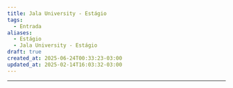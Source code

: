 ```yaml
---
title: Jala University - Estágio
tags:
  - Entrada
aliases:
  - Estágio
  - Jala University - Estágio
draft: true
created_at: 2025-06-24T00:33:23-03:00
updated_at: 2025-02-14T16:03:32-03:00
---
```



---

